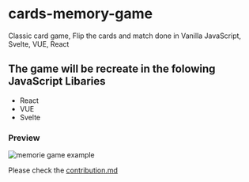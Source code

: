 # cards-memory-game

Classic card game, Flip the cards and match done in Vanilla JavaScript, Svelte, VUE, React

## The game will be recreate in the folowing JavaScript Libaries

- React
- VUE
- Svelte

<!-- TODO Ad Gif animate of the game  -->

### Preview

![memorie game example](https://github.com/GeraAlcantara/cards-memory-game/blob/main/img/gameExample.gif?raw=true)

Please check the [contribution.md](https://github.com/GeraAlcantara/cards-memory-game/blob/main/CONTRIBUTING.md)
